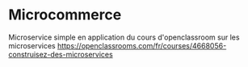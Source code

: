 # Microcommerce

Microservice simple en application du cours d'openclassroom sur les microservices https://openclassrooms.com/fr/courses/4668056-construisez-des-microservices
